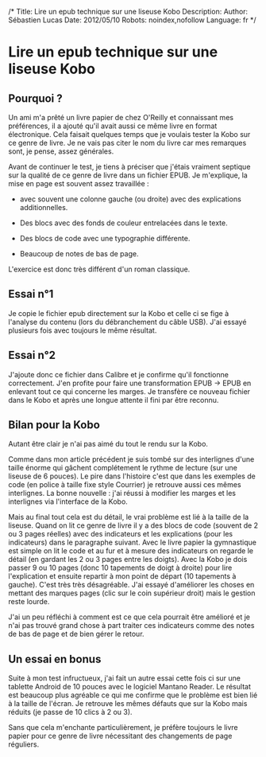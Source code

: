 /*
Title: Lire un epub technique sur une liseuse Kobo
Description: 
Author: Sébastien Lucas
Date: 2012/05/10
Robots: noindex,nofollow
Language: fr
*/
# Lire un epub technique sur une liseuse Kobo

##  Pourquoi ? 
Un ami m'a prêté un livre papier de chez O'Reilly et connaissant mes préférences, il a ajouté qu'il avait aussi ce même livre en format électronique. Cela faisait quelques temps que je voulais tester la Kobo sur ce genre de livre. Je ne vais pas citer le nom du livre car mes remarques sont, je pense, assez générales.

Avant de continuer le test, je tiens à préciser que j'étais vraiment septique sur la qualité de ce genre de livre dans un fichier EPUB. Je m'explique, la mise en page est souvent assez travaillée : 

*	avec souvent une colonne gauche (ou droite) avec des explications additionnelles. 

*	Des blocs avec des fonds de couleur entrelacées dans le texte.

*	Des blocs de code avec une typographie différente.

*	Beaucoup de notes de bas de page.
  
L'exercice est donc très différent d'un roman classique.
## Essai n°1

Je copie le fichier epub directement sur la Kobo et celle ci se fige à l'analyse du contenu (lors du débranchement du câble USB). J'ai essayé plusieurs fois avec toujours le même résultat.
## Essai n°2

J'ajoute donc ce fichier dans Calibre et je confirme qu'il fonctionne correctement. J'en profite pour faire une transformation EPUB -> EPUB en enlevant tout ce qui concerne les marges. Je transfère ce nouveau fichier dans le Kobo et après une longue attente il fini par être reconnu.
## Bilan pour la Kobo

Autant être clair je n'ai pas aimé du tout le rendu sur la Kobo.

Comme dans mon article précédent je suis tombé sur des interlignes d'une taille énorme qui gâchent complétement le rythme de lecture (sur une liseuse de 6 pouces).  Le pire dans l'histoire c'est que dans les exemples de code (en police à taille fixe style Courrier) je retrouve aussi ces mêmes interlignes. La bonne nouvelle : j'ai réussi à modifier les marges et les interlignes via l'interface de la Kobo.

Mais au final tout cela est du détail, le vrai problème est lié à la taille de la liseuse. Quand on lit ce genre de livre il y a des blocs de code (souvent de 2 ou 3 pages réelles) avec des indicateurs et les explications (pour les indicateurs) dans le paragraphe suivant. Avec le livre papier la gymnastique est simple on lit le code et au fur et à mesure des indicateurs on regarde le détail (en gardant les 2 ou 3 pages entre les doigts). Avec la Kobo je dois passer 9 ou 10 pages (donc 10 tapements de doigt à droite) pour lire l'explication et ensuite repartir à mon point de départ (10 tapements à gauche). C'est très très désagréable. J'ai essayé d'améliorer les choses en mettant des marques pages (clic sur le coin supérieur droit) mais le gestion reste lourde.

J'ai un peu réfléchi à comment est ce que cela pourrait être amélioré et je n'ai pas trouvé grand chose à part traiter ces indicateurs comme des notes de bas de page et de bien gérer le retour.
## Un essai en bonus

Suite à mon test infructueux, j'ai fait un autre essai cette fois ci sur une tablette Android de 10 pouces avec le logiciel Mantano Reader. Le résultat est beaucoup plus agréable ce qui me confirme que le problème est bien lié à la taille de l'écran. Je retrouve les mêmes défauts que sur la Kobo mais réduits (je passe de 10 clics à 2 ou 3).

Sans que cela m'enchante particulièrement, je préfère toujours le livre papier pour ce genre de livre nécessitant des changements de page réguliers.




